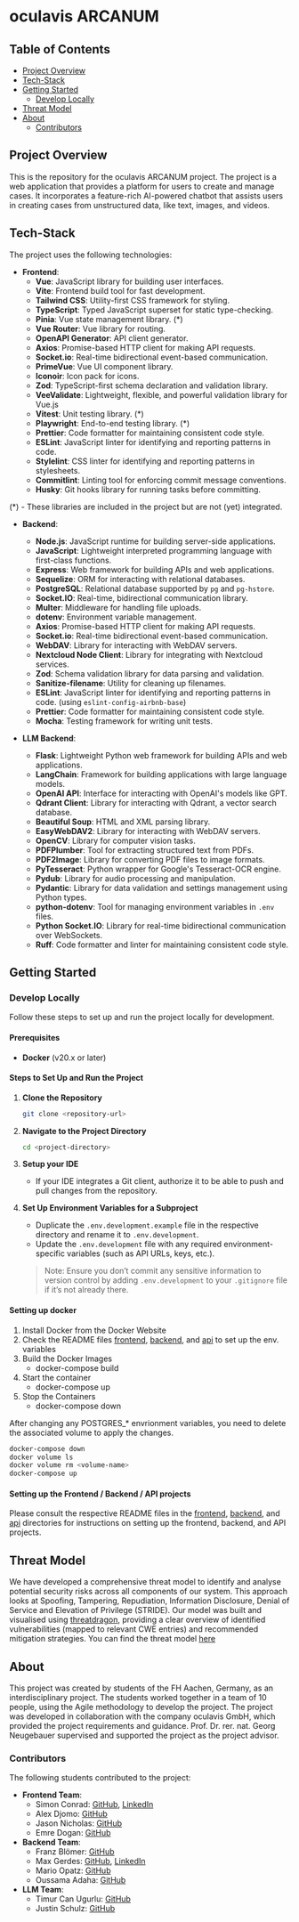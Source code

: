 # oculavis ARCANUM


## Table of Contents
- [Project Overview](#project-overview)
- [Tech-Stack](#tech-stack)
- [Getting Started](#getting-started)
  - [Develop Locally](#develop-locally)
- [Threat Model](#threat-model)
- [About](#about)
  - [Contributors](#contributors)

## Project Overview
This is the repository for the oculavis ARCANUM project. The project is a web application that provides a platform for users to create and manage cases.
It incorporates a feature-rich AI-powered chatbot that assists users in creating cases from unstructured data, like text, images, and videos.

## Tech-Stack
The project uses the following technologies:
- **Frontend**:
  - **Vue**: JavaScript library for building user interfaces.
  - **Vite**: Frontend build tool for fast development.
  - **Tailwind CSS**: Utility-first CSS framework for styling.
  - **TypeScript**: Typed JavaScript superset for static type-checking.
  - **Pinia**: Vue state management library. (*)
  - **Vue Router**: Vue library for routing.
  - **OpenAPI Generator**: API client generator.
  - **Axios**: Promise-based HTTP client for making API requests.
  - **Socket.io**: Real-time bidirectional event-based communication.
  - **PrimeVue**: Vue UI component library.
  - **Iconoir**: Icon pack for icons.
  - **Zod**: TypeScript-first schema declaration and validation library.
  - **VeeValidate**: Lightweight, flexible, and powerful validation library for Vue.js 
  - **Vitest**: Unit testing library. (*)
  - **Playwright**: End-to-end testing library. (*)
  - **Prettier**: Code formatter for maintaining consistent code style.
  - **ESLint**: JavaScript linter for identifying and reporting patterns in code.
  - **Stylelint**: CSS linter for identifying and reporting patterns in stylesheets.
  - **Commitlint**: Linting tool for enforcing commit message conventions.
  - **Husky**: Git hooks library for running tasks before committing.

(*) - These libraries are included in the project but are not (yet) integrated.

- **Backend**:
  - **Node.js**: JavaScript runtime for building server-side applications.
  - **JavaScript**: Lightweight interpreted programming language with first-class functions.
  - **Express**: Web framework for building APIs and web applications.
  - **Sequelize**: ORM for interacting with relational databases.
  - **PostgreSQL**: Relational database supported by `pg` and `pg-hstore`.
  - **Socket.IO**: Real-time, bidirectional communication library.
  - **Multer**: Middleware for handling file uploads.
  - **dotenv**: Environment variable management.
  - **Axios**: Promise-based HTTP client for making API requests.
  - **Socket.io**: Real-time bidirectional event-based communication.
  - **WebDAV**: Library for interacting with WebDAV servers.
  - **Nextcloud Node Client**: Library for integrating with Nextcloud services.
  - **Zod**: Schema validation library for data parsing and validation.
  - **Sanitize-filename**: Utility for cleaning up filenames.
  - **ESLint**: JavaScript linter for identifying and reporting patterns in code. (using `eslint-config-airbnb-base`)
  - **Prettier**: Code formatter for maintaining consistent code style.
  - **Mocha**: Testing framework for writing unit tests.


- **LLM Backend**:
  - **Flask**: Lightweight Python web framework for building APIs and web applications.
  - **LangChain**: Framework for building applications with large language models.
  - **OpenAI API**: Interface for interacting with OpenAI's models like GPT.
  - **Qdrant Client**: Library for interacting with Qdrant, a vector search database.
  - **Beautiful Soup**: HTML and XML parsing library.
  - **EasyWebDAV2**: Library for interacting with WebDAV servers.
  - **OpenCV**: Library for computer vision tasks.
  - **PDFPlumber**: Tool for extracting structured text from PDFs.
  - **PDF2Image**: Library for converting PDF files to image formats.
  - **PyTesseract**: Python wrapper for Google's Tesseract-OCR engine.
  - **Pydub**: Library for audio processing and manipulation.
  - **Pydantic**: Library for data validation and settings management using Python types.
  - **python-dotenv**: Tool for managing environment variables in `.env` files.
  - **Python Socket.IO**: Library for real-time bidirectional communication over WebSockets.
  - **Ruff**: Code formatter and linter for maintaining consistent code style.

## Getting Started

### Develop Locally

Follow these steps to set up and run the project locally for development.

#### Prerequisites
- **Docker** (v20.x or later)

#### Steps to Set Up and Run the Project
1. **Clone the Repository**
   ```bash
   git clone <repository-url>
   ```

2. **Navigate to the Project Directory**
   ```bash
   cd <project-directory>
   ```

3. **Setup your IDE**
    - If your IDE integrates a Git client, authorize it to be able to push and pull changes from the repository.

4. **Set Up Environment Variables for a Subproject**
    - Duplicate the `.env.development.example` file in the respective directory and rename it to `.env.development`.
    - Update the `.env.development` file with any required environment-specific variables (such as API URLs, keys, etc.).
   > Note: Ensure you don’t commit any sensitive information to version control by adding `.env.development` to your `.gitignore` file if it’s not already there.

#### Setting up docker 
1. Install Docker from the Docker Website
2. Check the README files  [frontend](frontend/README.md), [backend](backend/README.md), and [api](api/README.md) to set up the env. variables
3. Build the Docker Images
    - docker-compose build
4. Start the container
   -  docker-compose up
5. Stop the Containers
    - docker-compose down

After changing any POSTGRES_* envrionment variables, you need to delete the associated volume to apply the changes.
```bash
docker-compose down
docker volume ls
docker volume rm <volume-name>
docker-compose up
```

#### Setting up the Frontend / Backend / API projects

Please consult the respective README files in the [frontend](frontend/README.md), [backend](backend/README.md), and [api](api/README.md) directories for instructions on setting up the frontend, backend, and API projects.
    
## Threat Model
We have developed a comprehensive threat model to identify and analyse potential security risks across all components of our system. 
This approach looks at Spoofing, Tampering, Repudiation, Information Disclosure, Denial of Service and Elevation of Privilege (STRIDE). 
Our model was built and visualised using [threatdragon](https://www.threatdragon.com), providing a clear overview of identified 
vulnerabilities (mapped to relevant CWE entries) and recommended mitigation strategies. You can find the threat model [here](ThreatModel.json)

## About
This project was created by students of the FH Aachen, Germany, as an interdisciplinary project. 
The students worked together in a team of 10 people, using the Agile methodology to develop the project.
The project was developed in collaboration with the company oculavis GmbH, which provided the project requirements and guidance.
Prof. Dr. rer. nat. Georg Neugebauer supervised and supported the project as the project advisor.

### Contributors
The following students contributed to the project:
- **Frontend Team**:
  - Simon Conrad: [GitHub](https://github.com/IsAvaible), [LinkedIn](https://www.linkedin.com/in/simon-conrad-sfc/)
  - Alex Djomo: [GitHub](https://github.com/Dragnee1Natsu)
  - Jason Nicholas: [GitHub](https://github.com/jasonicholass)
  - Emre Dogan: [GitHub](https://github.com/emre440)
- **Backend Team**:
  - Franz Blömer: [GitHub](https://github.com/FlachbandkabelPeter) 
  - Max Gerdes: [GitHub](https://github.com/maxGCode), [LinkedIn](https://www.linkedin.com/in/max-gerdes-40691020b/)
  - Mario Opatz: [GitHub](https://github.com/MarioOpatz)
  - Oussama Adaha: [GitHub](https://github.com/oussama8320)
- **LLM Team**:
  - Timur Can Ugurlu: [GitHub](https://github.com/TimurFHAachen)
  - Justin Schulz: [GitHub](https://github.com/justins03)
